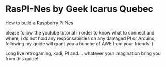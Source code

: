 # RasPI-Nes by Geek Icarus Quebec
How to build a Raspberry Pi Nes

please follow the youtube tutorial in order to know what to connect and where, i do not hold any responsabilities on any damaged PI or Arduino, following my guide will grant you a bunche of AWE from your friends :)

Long live retrogaming, kodi, PI and.... whatever your imagination bring you from this guide!
